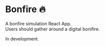 # Bonfire :fire:

A bonfire simulation React App.</br>
Users should gather around a digital bonifire.</br>

In development.
